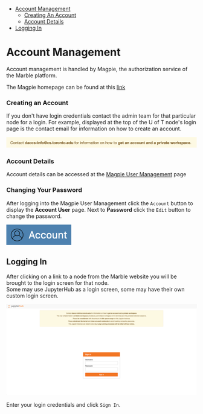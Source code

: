 - [Account Management](#account-management)
  - [Creating An Account](#creating-account)
  - [Account Details](#account-details)
- [Logging In](#logging-in)

# <a id="account-management"></a>Account Management


Account management is handled by Magpie, the authorization service of the Marble platform.

The Magpie homepage can be found at this [link](https://daccs.cs.toronto.edu/magpie/)

### <a id="creating-account"></a>Creating an Account
If you don't have login credentials contact the admin team for that particular node for a 
login.  For example, displayed at the top of the U of T node's login page is the contact email for information on how to create an account.

![U of T Node Info Email](images/getting-started/uoft-info-contact.png)

### <a id="account-details"></a>Account Details
Account details can be accessed at the [Magpie User Management](https://daccs.cs.toronto.edu/magpie/) page

### <a id="change-password"></a>Changing Your Password

After logging into the Magpie User Management click the `Account` button to display the **Account User** page.  Next to **Password** click the `Edit` button to change the password.

![User Account](images/getting-started/account-button.png)

## <a id="logging-in"></a>Logging In

After clicking on a link to a node from the Marble website you will be brought to the login screen for that node.  
Some may use JupyterHub as a login screen, some may have their own custom login screen.  

![U of T Node Login Screen](images/getting-started/login-screen.png)

Enter your login credentials and click `Sign In`.  

